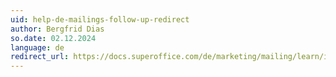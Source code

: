 ```yaml
---
uid: help-de-mailings-follow-up-redirect
author: Bergfrid Dias
so.date: 02.12.2024
language: de
redirect_url: https://docs.superoffice.com/de/marketing/mailing/learn/index.html#after
---
```

